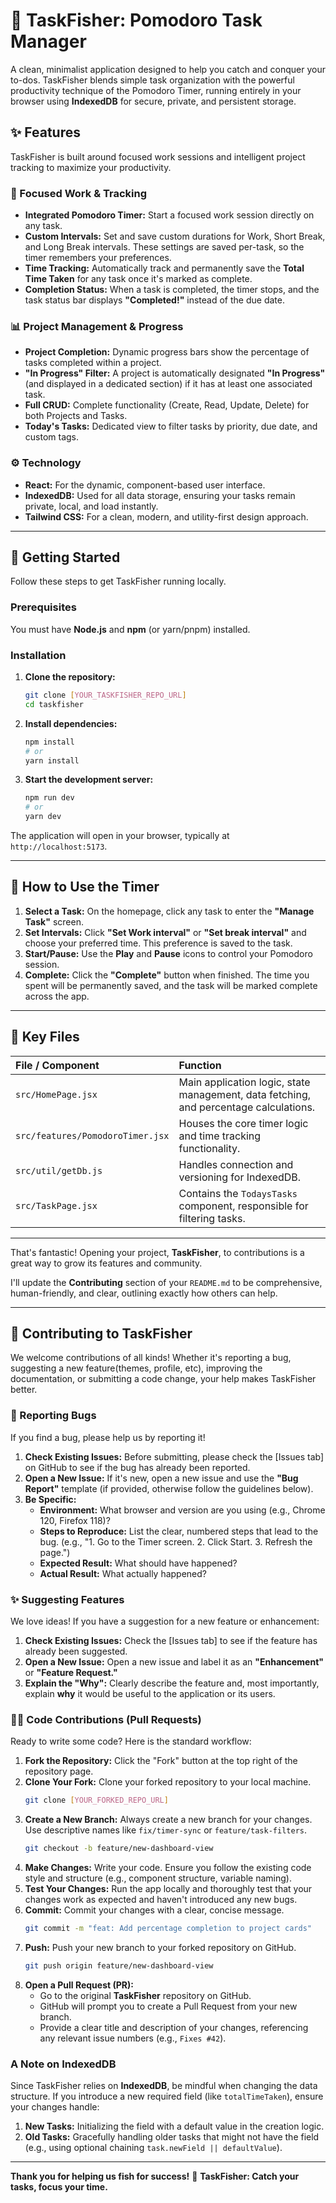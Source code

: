 
# 🎣 TaskFisher: Pomodoro Task Manager

A clean, minimalist application designed to help you catch and conquer your to-dos. TaskFisher blends simple task organization with the powerful productivity technique of the Pomodoro Timer, running entirely in your browser using **IndexedDB** for secure, private, and persistent storage.

## ✨ Features

TaskFisher is built around focused work sessions and intelligent project tracking to maximize your productivity.

### 🍅 Focused Work & Tracking

  * **Integrated Pomodoro Timer:** Start a focused work session directly on any task.
  * **Custom Intervals:** Set and save custom durations for Work, Short Break, and Long Break intervals. These settings are saved per-task, so the timer remembers your preferences.
  * **Time Tracking:** Automatically track and permanently save the **Total Time Taken** for any task once it's marked as complete.
  * **Completion Status:** When a task is completed, the timer stops, and the task status bar displays **"Completed\!"** instead of the due date.

### 📊 Project Management & Progress

  * **Project Completion:** Dynamic progress bars show the percentage of tasks completed within a project.
  * **"In Progress" Filter:** A project is automatically designated **"In Progress"** (and displayed in a dedicated section) if it has at least one associated task.
  * **Full CRUD:** Complete functionality (Create, Read, Update, Delete) for both Projects and Tasks.
  * **Today's Tasks:** Dedicated view to filter tasks by priority, due date, and custom tags.

### ⚙️ Technology

  * **React:** For the dynamic, component-based user interface.
  * **IndexedDB:** Used for all data storage, ensuring your tasks remain private, local, and load instantly.
  * **Tailwind CSS:** For a clean, modern, and utility-first design approach.

-----

## 🚀 Getting Started

Follow these steps to get TaskFisher running locally.

### Prerequisites

You must have **Node.js** and **npm** (or yarn/pnpm) installed.

### Installation

1.  **Clone the repository:**
    ```bash
    git clone [YOUR_TASKFISHER_REPO_URL]
    cd taskfisher
    ```
2.  **Install dependencies:**
    ```bash
    npm install
    # or
    yarn install
    ```
3.  **Start the development server:**
    ```bash
    npm run dev
    # or
    yarn dev
    ```

The application will open in your browser, typically at `http://localhost:5173`.

-----

## 🎣 How to Use the Timer

1.  **Select a Task:** On the homepage, click any task to enter the **"Manage Task"** screen.
2.  **Set Intervals:** Click **"Set Work interval"** or **"Set break interval"** and choose your preferred time. This preference is saved to the task.
3.  **Start/Pause:** Use the **Play** and **Pause** icons to control your Pomodoro session.
4.  **Complete:** Click the **"Complete"** button when finished. The time you spent will be permanently saved, and the task will be marked complete across the app.

-----

## 🔑 Key Files

| File / Component | Function |
| :--- | :--- |
| `src/HomePage.jsx` | Main application logic, state management, data fetching, and percentage calculations. |
| `src/features/PomodoroTimer.jsx` | Houses the core timer logic and time tracking functionality. |
| `src/util/getDb.js` | Handles connection and versioning for IndexedDB. |
| `src/TaskPage.jsx` | Contains the `TodaysTasks` component, responsible for filtering tasks. |

-----
That's fantastic\! Opening your project, **TaskFisher**, to contributions is a great way to grow its features and community.

I'll update the **Contributing** section of your `README.md` to be comprehensive, human-friendly, and clear, outlining exactly how others can help.

-----

## 🤝 Contributing to TaskFisher

We welcome contributions of all kinds\! Whether it's reporting a bug, suggesting a new feature(themes, profile, etc), improving the documentation, or submitting a code change, your help makes TaskFisher better.

### 🐛 Reporting Bugs

If you find a bug, please help us by reporting it\!

1.  **Check Existing Issues:** Before submitting, please check the [Issues tab] on GitHub to see if the bug has already been reported.
2.  **Open a New Issue:** If it's new, open a new issue and use the **"Bug Report"** template (if provided, otherwise follow the guidelines below).
3.  **Be Specific:**
      * **Environment:** What browser and version are you using (e.g., Chrome 120, Firefox 118)?
      * **Steps to Reproduce:** List the clear, numbered steps that lead to the bug. (e.g., "1. Go to the Timer screen. 2. Click Start. 3. Refresh the page.")
      * **Expected Result:** What should have happened?
      * **Actual Result:** What actually happened?

### ✨ Suggesting Features

We love ideas\! If you have a suggestion for a new feature or enhancement:

1.  **Check Existing Issues:** Check the [Issues tab] to see if the feature has already been suggested.
2.  **Open a New Issue:** Open a new issue and label it as an **"Enhancement"** or **"Feature Request."**
3.  **Explain the "Why":** Clearly describe the feature and, most importantly, explain **why** it would be useful to the application or its users.

### 🧑‍💻 Code Contributions (Pull Requests)

Ready to write some code? Here is the standard workflow:

1.  **Fork the Repository:** Click the "Fork" button at the top right of the repository page.
2.  **Clone Your Fork:** Clone your forked repository to your local machine.
    ```bash
    git clone [YOUR_FORKED_REPO_URL]
    ```
3.  **Create a New Branch:** Always create a new branch for your changes. Use descriptive names like `fix/timer-sync` or `feature/task-filters`.
    ```bash
    git checkout -b feature/new-dashboard-view
    ```
4.  **Make Changes:** Write your code. Ensure you follow the existing code style and structure (e.g., component structure, variable naming).
5.  **Test Your Changes:** Run the app locally and thoroughly test that your changes work as expected and haven't introduced any new bugs.
6.  **Commit:** Commit your changes with a clear, concise message.
    ```bash
    git commit -m "feat: Add percentage completion to project cards"
    ```
7.  **Push:** Push your new branch to your forked repository on GitHub.
    ```bash
    git push origin feature/new-dashboard-view
    ```
8.  **Open a Pull Request (PR):**
      * Go to the original **TaskFisher** repository on GitHub.
      * GitHub will prompt you to create a Pull Request from your new branch.
      * Provide a clear title and description of your changes, referencing any relevant issue numbers (e.g., `Fixes #42`).

### **A Note on IndexedDB**

Since TaskFisher relies on **IndexedDB**, be mindful when changing the data structure. If you introduce a new required field (like `totalTimeTaken`), ensure your changes handle:

1.  **New Tasks:** Initializing the field with a default value in the creation logic.
2.  **Old Tasks:** Gracefully handling older tasks that might not have the field (e.g., using optional chaining `task.newField || defaultValue`).

-----

**Thank you for helping us fish for success\!** 🎣
**TaskFisher: Catch your tasks, focus your time.**